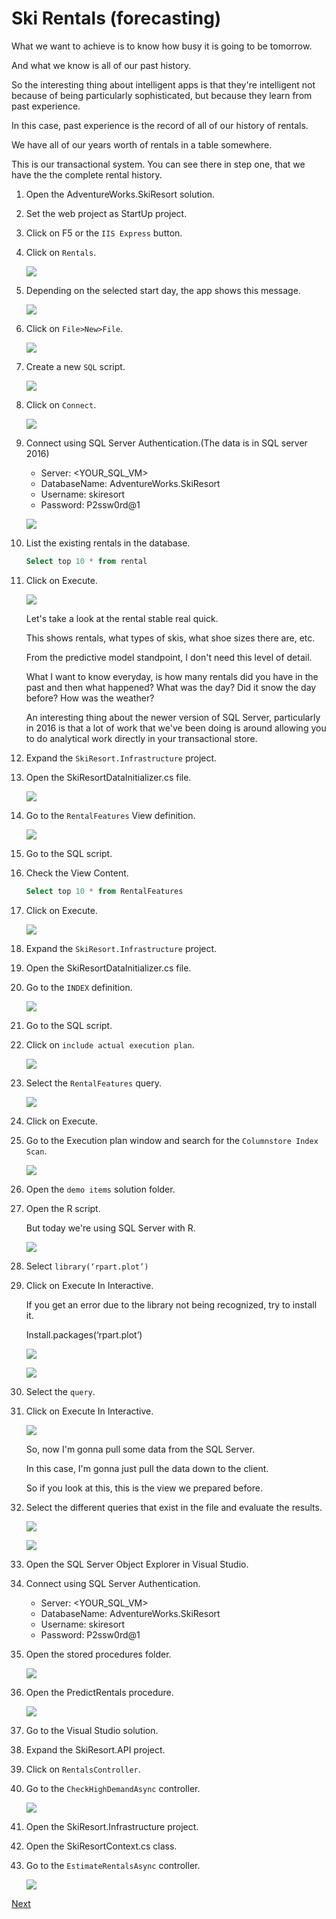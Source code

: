 # Ski Rentals (forecasting)


What we want to achieve is to know how busy it is going to be tomorrow. 

And what we know is all of our past history.

So the interesting thing about intelligent apps is that they're intelligent not because
of being particularly sophisticated, but because they learn
from past experience.

In this case, past experience is the record of all of our history of rentals.

We have all of our years worth of rentals in a table somewhere.

This is our transactional system. You can see there in step one, that we have the the complete rental history.


1.	Open the AdventureWorks.SkiResort solution.

1.	Set the web project as StartUp project.

1.	Click on F5 or the `IIS Express` button.

1.	Click on `Rentals`.

    ![](img/image22.jpg)

1.	Depending on the selected start day, the app shows this message.

    ![](img/image19.jpg)

1.	Click on `File>New>File`.

    ![](img/image23.jpg)

1.	Create a new `SQL` script.

    ![](img/image24.jpg)

1.	Click on `Connect`.

    ![](img/image25.jpg)

1.	Connect using SQL Server Authentication.(The data is in SQL server 2016)
    - Server: <YOUR_SQL_VM>
    - DatabaseName: AdventureWorks.SkiResort
    - Username: skiresort
    - Password: P2ssw0rd@1
    
    ![](img/image26.jpg)

1.	List the existing rentals in the database.

    ```sql
    Select top 10 * from rental
    ```

1.	Click on Execute.

    ![](img/image27.jpg)

    Let's take a look at the rental stable real quick.

    This shows rentals, what types of skis, what shoe sizes there are, etc.

    From the predictive model standpoint, I don't need this level of detail.

    What I want to know everyday, is how many rentals did you have in the past and then what happened? What was the day? Did it snow the day before? How was the weather?

    An interesting thing about the newer version of SQL Server, particularly in 2016 is that a lot of work that we've been doing is around allowing you to do analytical work directly in your transactional store.

1.	Expand the `SkiResort.Infrastructure` project.

1.	Open the SkiResortDataInitializer.cs file.

    ![](img/image28.jpg)

1.	Go to the `RentalFeatures` View definition.

    ![](img/image29.jpg)

1.	Go to the SQL script.

1.	Check the View Content.

    ```sql
    Select top 10 * from RentalFeatures
    ```

1.	Click on Execute.

    ![](img/image30.jpg)

1.	Expand the `SkiResort.Infrastructure` project.

1.	Open the SkiResortDataInitializer.cs file.

1.	Go to the `INDEX` definition. 

    ![](img/image31.jpg)

1.	Go to the SQL script.

1.	Click on `include actual execution plan`.

    ![](img/image32.jpg)

1.	Select the `RentalFeatures` query.

    ![](img/image33.jpg)

1.	Click on Execute.

1.	Go to the Execution plan window and search for the `Columnstore Index Scan`.

    ![](img/image34.jpg)

1.	Open the `demo items` solution folder.

1.	Open the R script.

    But today we're using SQL Server with R.

    ![](img/image35.jpg)

1.	Select `library(‘rpart.plot’)`

1.	Click on Execute In Interactive.

    If you get an error due to the library not being recognized, try to install it.

    Install.packages(‘rpart.plot’)

    ![](img/image36.jpg)

    ![](img/image37.jpg)

1.	Select the `query`.

1.	Click on Execute In Interactive.

    ![](img/image38.jpg)

    So, now I'm gonna pull some data from the SQL Server.

    In this case, I'm gonna just pull the data down to the client.

    So if you look at this, this is the view we prepared before.

1.	Select the different queries that exist in the file and evaluate the results.

    ![](img/image39.jpg)

    ![](img/image40.jpg)

1.	Open the SQL Server Object Explorer in Visual Studio.

1.	Connect using SQL Server Authentication.
    - Server: <YOUR_SQL_VM>
    - DatabaseName: AdventureWorks.SkiResort
    - Username: skiresort
    - Password: P2ssw0rd@1

1.	Open the stored procedures folder.

    ![](img/image41.jpg)

1.	Open the PredictRentals procedure.

    ![](img/image42.jpg)

1.	Go to the Visual Studio solution.

1.	Expand the SkiResort.API project.

1.	Click on `RentalsController`.

1.	Go to the `CheckHighDemandAsync` controller.

    ![](img/image43.jpg)

1.	Open the SkiResort.Infrastructure project.

1.	Open the SkiResortContext.cs class.

1.	Go to the `EstimateRentalsAsync` controller.

    ![](img/image44.jpg)

<a href="04.Lifts.md">Next</a>